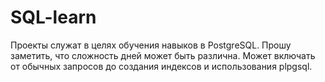 # SQL-learn
Проекты служат в целях обучения навыков в PostgreSQL.
Прошу заметить, что сложность дней может быть различна. Может включать от обычных запросов до создания индексов и использования plpgsql.
